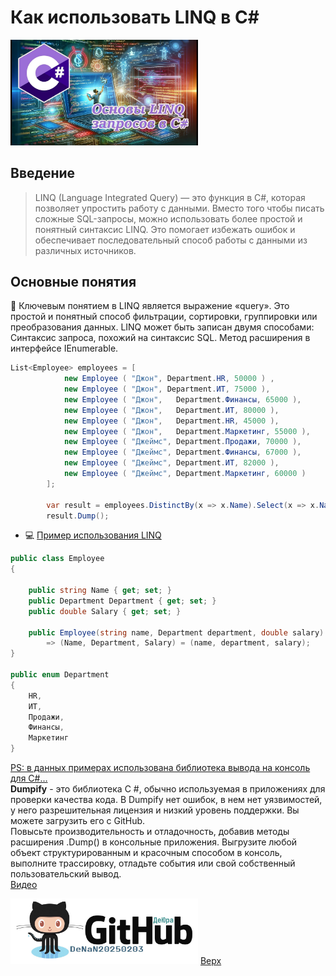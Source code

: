 <a id="anchor"></a>
# Как использовать LINQ в C#
<a href="#anchor" target="_blank"><img src="Cover 20250222_013a.jpg" alt="Image" width="300" /></a>
## Введение

> LINQ (Language Integrated Query) — это функция в C#, которая позволяет упростить работу с данными. Вместо того чтобы писать сложные SQL-запросы, можно использовать более простой и понятный синтаксис LINQ. Это помогает избежать ошибок и обеспечивает последовательный способ работы с данными из различных источников.

## Основные понятия

🙂 Ключевым понятием в LINQ является выражение «query». Это простой и понятный способ фильтрации, сортировки, группировки или преобразования данных. LINQ может быть записан двумя способами:</br>
Синтаксис запроса, похожий на синтаксис SQL.
Метод расширения в интерфейсе IEnumerable.

```csharp
List<Employee> employees = [
			new Employee ( "Джон", Department.HR, 50000 ) ,
			new Employee ( "Джон", Department.ИТ, 75000 ),
			new Employee ( "Джон",	 Department.Финансы, 65000 ),
			new Employee ( "Джон",	 Department.ИТ, 80000 ),
			new Employee ( "Джон",	 Department.HR, 45000 ),
			new Employee ( "Джон",	 Department.Маркетинг, 55000 ),
			new Employee ( "Джеймс", Department.Продажи, 70000 ),
			new Employee ( "Джеймс", Department.Финансы, 67000 ),
			new Employee ( "Джеймс", Department.ИТ, 82000 ),
			new Employee ( "Джеймс", Department.Маркетинг, 60000 )
		];

		var result = employees.DistinctBy(x => x.Name).Select(x => x.Name);
		result.Dump();
```
+ 💻 [Пример использования LINQ](https://github.com/DeNaN20250203/How-To-Use-LINQ-in-CSharp/blob/main/LinqDemo/Program.cs)
```csharp
public class Employee
{

	public string Name { get; set; }
    public Department Department { get; set; }
    public double Salary { get; set; }

    public Employee(string name, Department department, double salary)
        => (Name, Department, Salary) = (name, department, salary);
}

public enum Department
{
    HR,
    ИТ,
    Продажи,
    Финансы,
    Маркетинг
}
```
[PS: в данных примерах использована библиотека вывода на консоль для C#…](https://github.com/MoaidHathot/Dumpify) </br>
**Dumpify** - это библиотека C #, обычно используемая в приложениях для проверки качества кода. В Dumpify нет ошибок, в нем нет уязвимостей, у него разрешительная лицензия и низкий уровень поддержки. Вы можете загрузить его с GitHub.</br>
Повысьте производительность и отладочность, добавив методы расширения .Dump() в консольные приложения. Выгрузите любой объект структурированным и красочным способом в консоль, выполните трассировку, отладьте события или свой собственный пользовательский вывод.</br>
[Видео](https://vk.com/video614312645_456239062)

<a href="https://github.com/DeNaN20250203" target="_blank"><img src="GitHubDeJra.png" alt="Image" width="300" /></a>
[Верх](#anchor)
